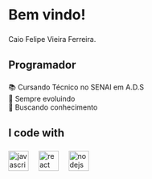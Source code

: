 <h1 align="left">Bem vindo!</h1>

###

<p align="left">Caio Felipe Vieira Ferreira.</p>

###

<h2 align="left">Programador</h2>

###

<p align="left">📚 Cursando Técnico no SENAI em A.D.S<br>🎯 Sempre evoluindo<br>🎲 Buscando conhecimento</p>

###

<h2 align="left">I code with</h2>

###

<div align="left">
  <img src="https://cdn.jsdelivr.net/gh/devicons/devicon/icons/javascript/javascript-original.svg" height="40" alt="javascript logo"  />
  <img width="12" />
  <img src="https://cdn.jsdelivr.net/gh/devicons/devicon/icons/react/react-original.svg" height="40" alt="react logo"  />
  <img width="12" />
  <img src="https://cdn.jsdelivr.net/gh/devicons/devicon/icons/nodejs/nodejs-original.svg" height="40" alt="nodejs logo"  />
</div>


